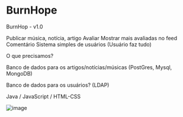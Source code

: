 # BurnHope

BurnHop - v1.0

Publicar música, notícia, artigo
Avaliar
Mostrar mais avaliadas no feed
Comentário
Sistema simples de usuários (Usuário faz tudo)

O que precisamos?


Banco de dados para os artigos/notícias/músicas (PostGres, Mysql, MongoDB)

Banco de dados para os usuários? (LDAP)

Java / JavaScript / HTML-CSS

![image](https://prnt.sc/u5x0k2)
